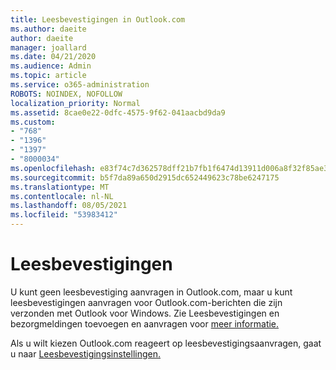```yaml
---
title: Leesbevestigingen in Outlook.com
ms.author: daeite
author: daeite
manager: joallard
ms.date: 04/21/2020
ms.audience: Admin
ms.topic: article
ms.service: o365-administration
ROBOTS: NOINDEX, NOFOLLOW
localization_priority: Normal
ms.assetid: 8cae0e22-0dfc-4575-9f62-041aacbd9da9
ms.custom:
- "768"
- "1396"
- "1397"
- "8000034"
ms.openlocfilehash: e83f74c7d362578dff21b7fb1f6474d13911d006a8f32f85ae30bce73bf8fd52
ms.sourcegitcommit: b5f7da89a650d2915dc652449623c78be6247175
ms.translationtype: MT
ms.contentlocale: nl-NL
ms.lasthandoff: 08/05/2021
ms.locfileid: "53983412"
---
```

# <a name="read-receipts"></a>Leesbevestigingen

U kunt geen leesbevestiging aanvragen in Outlook.com, maar u kunt leesbevestigingen aanvragen voor Outlook.com-berichten die zijn verzonden met Outlook voor Windows. Zie Leesbevestigingen en bezorgmeldingen toevoegen en aanvragen voor [meer informatie.](https://support.office.com/article/a34bf70a-4c2c-4461-b2a1-12e4a7a92141?wt.mc_id=Office_Outlook_com_Alchemy)
  
Als u wilt kiezen Outlook.com reageert op leesbevestigingsaanvragen, gaat u naar [Leesbevestigingsinstellingen.](https://outlook.live.com/mail/options/mail/handling/readReceipts)
